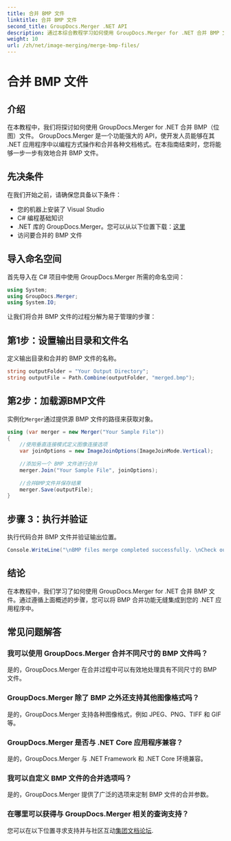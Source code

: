 ```yaml
---
title: 合并 BMP 文件
linktitle: 合并 BMP 文件
second_title: GroupDocs.Merger .NET API
description: 通过本综合教程学习如何使用 GroupDocs.Merger for .NET 合并 BMP 文件。高效开发您的 .NET 应用程序。
weight: 10
url: /zh/net/image-merging/merge-bmp-files/
---
```


# 合并 BMP 文件

## 介绍
在本教程中，我们将探讨如何使用 GroupDocs.Merger for .NET 合并 BMP（位图）文件。 GroupDocs.Merger 是一个功能强大的 API，使开发人员能够在其 .NET 应用程序中以编程方式操作和合并各种文档格式。在本指南结束时，您将能够一步一步有效地合并 BMP 文件。
## 先决条件
在我们开始之前，请确保您具备以下条件：
- 您的机器上安装了 Visual Studio
- C# 编程基础知识
-  .NET 库的 GroupDocs.Merger。您可以从以下位置下载：[这里](https://releases.groupdocs.com/merger/net/)
- 访问要合并的 BMP 文件
## 导入命名空间
首先导入在 C# 项目中使用 GroupDocs.Merger 所需的命名空间：
```csharp
using System; 
using GroupDocs.Merger;
using System.IO;
```
让我们将合并 BMP 文件的过程分解为易于管理的步骤：
## 第1步：设置输出目录和文件名
定义输出目录和合并的 BMP 文件的名称。
```csharp
string outputFolder = "Your Output Directory";
string outputFile = Path.Combine(outputFolder, "merged.bmp");
```
## 第2步：加载源BMP文件
实例化`Merger`通过提供源 BMP 文件的路径来获取对象。
```csharp
using (var merger = new Merger("Your Sample File"))
{
    //使用垂直连接模式定义图像连接选项
    var joinOptions = new ImageJoinOptions(ImageJoinMode.Vertical);
    
    //添加另一个 BMP 文件进行合并
    merger.Join("Your Sample File", joinOptions);
    
    //合并BMP文件并保存结果
    merger.Save(outputFile);
}
```
## 步骤 3：执行并验证
执行代码合并 BMP 文件并验证输出位置。
```csharp
Console.WriteLine("\nBMP files merge completed successfully. \nCheck output in {0}", outputFolder);
```
## 结论
在本教程中，我们学习了如何使用 GroupDocs.Merger for .NET 合并 BMP 文件。通过遵循上面概述的步骤，您可以将 BMP 合并功能无缝集成到您的 .NET 应用程序中。

## 常见问题解答
### 我可以使用 GroupDocs.Merger 合并不同尺寸的 BMP 文件吗？
是的，GroupDocs.Merger 在合并过程中可以有效地处理具有不同尺寸的 BMP 文件。
### GroupDocs.Merger 除了 BMP 之外还支持其他图像格式吗？
是的，GroupDocs.Merger 支持各种图像格式，例如 JPEG、PNG、TIFF 和 GIF 等。
### GroupDocs.Merger 是否与 .NET Core 应用程序兼容？
是的，GroupDocs.Merger 与 .NET Framework 和 .NET Core 环境兼容。
### 我可以自定义 BMP 文件的合并选项吗？
是的，GroupDocs.Merger 提供了广泛的选项来定制 BMP 文件的合并参数。
### 在哪里可以获得与 GroupDocs.Merger 相关的查询支持？
您可以在以下位置寻求支持并与社区互动[集团文档论坛](https://forum.groupdocs.com/c/merger/32).